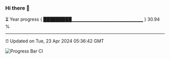 ### Hi there 👋

⏳ Year progress { █████████▁▁▁▁▁▁▁▁▁▁▁▁▁▁▁▁▁▁▁▁▁ } 30.94 %

---

⏰ Updated on Tue, 23 Apr 2024 05:36:42 GMT

![Progress Bar CI](https://github.com/IshwaranRudhara/GIT-ACTION/workflows/Progress%20Bar%20CI/badge.svg)
